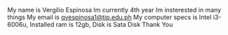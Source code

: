 My name is Vergilio Espinosa
Im currently 4th year
Im insterested in many things
My email is qvespinosa1@tip.edu.ph
My computer specs is Intel i3-6006u, Installed ram is 12gb, Disk is Sata Disk
Thank You
